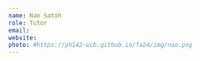 ```yaml
---
name: Nao Satoh 
role: Tutor
email: 
website: 
photo: #https://ph142-ucb.github.io/fa24/img/nao.png
---
```


 